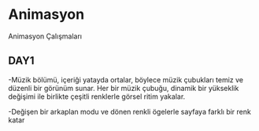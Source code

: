 # Animasyon
Animasyon Çalışmaları

## DAY1 

-Müzik bölümü, içeriği yatayda ortalar, böylece müzik çubukları temiz ve düzenli bir görünüm sunar. Her bir müzik çubuğu, dinamik bir yükseklik değişimi ile birlikte çeşitli renklerle görsel ritim yakalar.

-Değişen bir arkaplan modu ve dönen renkli ögelerle sayfaya farklı bir renk katar
